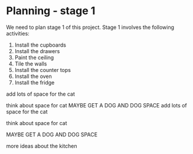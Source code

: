 # Planning - stage 1

We need to plan stage 1 of this project. Stage 1 involves the following activities:

1. Install the cupboards
1. Install the drawers
1. Paint the ceiling
1. Tile the walls
1. Install the counter tops
1. Install the oven
1. Install the fridge


add lots of space for the cat

think about space for cat
MAYBE GET A DOG AND DOG SPACE
add lots of space for the cat

think about space for cat

MAYBE GET A DOG AND DOG SPACE

more ideas about the kitchen
